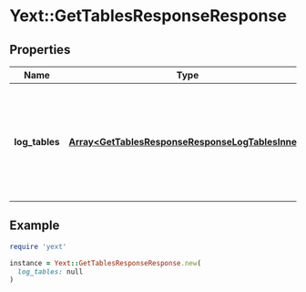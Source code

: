 # Yext::GetTablesResponseResponse

## Properties

| Name | Type | Description | Notes |
| ---- | ---- | ----------- | ----- |
| **log_tables** | [**Array&lt;GetTablesResponseResponseLogTablesInner&gt;**](GetTablesResponseResponseLogTablesInner.md) | Array with tables that can be queried from the POST Query endpoint in the Logs API. | [optional] |

## Example

```ruby
require 'yext'

instance = Yext::GetTablesResponseResponse.new(
  log_tables: null
)
```

